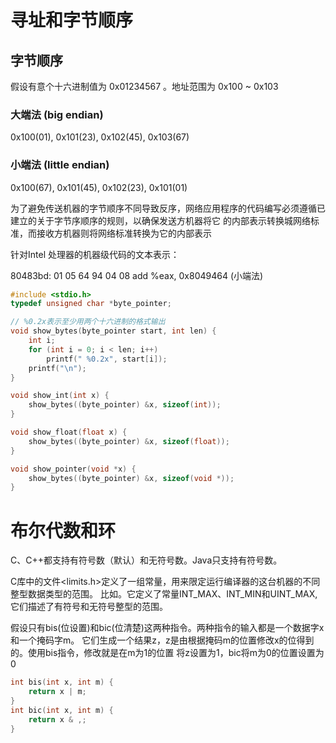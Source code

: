 # 寻址和字节顺序
## 字节顺序
假设有意个十六进制值为 0x01234567 。地址范围为 0x100 ~ 0x103 
### 大端法 (big endian)
0x100(01), 0x101(23), 0x102(45), 0x103(67)
### 小端法 (little endian)
0x100(67), 0x101(45), 0x102(23), 0x101(01)


为了避免传送机器的字节顺序不同导致反序，网络应用程序的代码编写必须遵循已建立的关于字节序顺序的规则，以确保发送方机器将它
的内部表示转换城网络标准，而接收方机器则将网络标准转换为它的内部表示

针对Intel 处理器的机器级代码的文本表示：

80483bd: 01 05 64 94 04 08         add %eax, 0x8049464      (小端法)

```c
#include <stdio.h>
typedef unsigned char *byte_pointer;

// %0.2x表示至少用两个十六进制的格式输出
void show_bytes(byte_pointer start, int len) {
    int i;
    for (int i = 0; i < len; i++) 
        printf(" %0.2x", start[i]);
    printf("\n");
}

void show_int(int x) {
    show_bytes((byte_pointer) &x, sizeof(int));
}

void show_float(float x) {
    show_bytes((byte_pointer) &x, sizeof(float));
}

void show_pointer(void *x) {
    show_bytes((byte_pointer) &x, sizeof(void *));
}
```

# 布尔代数和环
C、C++都支持有符号数（默认）和无符号数。Java只支持有符号数。

C库中的文件<limits.h>定义了一组常量，用来限定运行编译器的这台机器的不同整型数据类型的范围。
比如。它定义了常量INT_MAX、INT_MIN和UINT_MAX,它们描述了有符号和无符号整型的范围。


假设只有bis(位设置)和bic(位清楚)这两种指令。两种指令的输入都是一个数据字x和一个掩码字m。
它们生成一个结果z，z是由根据掩码m的位置修改x的位得到的。使用bis指令，修改就是在m为1的位置
将z设置为1，bic将m为0的位置设置为0
```c
int bis(int x, int m) {
    return x | m;
}
int bic(int x, int m) {
    return x & ,;
}
```



